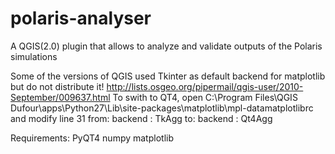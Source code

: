 polaris-analyser
================

A QGIS(2.0) plugin that allows to analyze and validate outputs of the Polaris simulations

Some of the versions of QGIS used Tkinter as default backend for matplotlib but do not distribute it!
http://lists.osgeo.org/pipermail/qgis-user/2010-September/009637.html
To swith to QT4, open
C:\Program Files\QGIS Dufour\apps\Python27\Lib\site-packages\matplotlib\mpl-datamatplotlibrc
and modify line 31
from:
    backend      : TkAgg
to:
    backend      : Qt4Agg

Requirements:
PyQT4
numpy
matplotlib